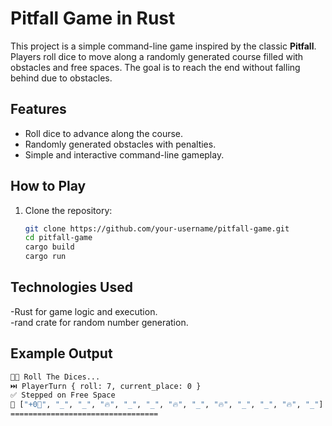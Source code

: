 # Pitfall Game in Rust

This project is a simple command-line game inspired by the classic **Pitfall**. Players roll dice to move along a randomly generated course filled with obstacles and free spaces. The goal is to reach the end without falling behind due to obstacles.

## Features

- Roll dice to advance along the course.
- Randomly generated obstacles with penalties.
- Simple and interactive command-line gameplay.

## How to Play

1. Clone the repository:

   ```bash
   git clone https://github.com/your-username/pitfall-game.git
   cd pitfall-game
   cargo build
   cargo run

 ## Technologies Used

 -Rust for game logic and execution.<br/>
 -rand crate for random number generation.

 ## Example Output

   ```bash
   🎲🎲 Roll The Dices...
⏭️ PlayerTurn { roll: 7, current_place: 0 }
✅ Stepped on Free Space
🎯 ["+0🦀", "_", "_", "🔥", "_", "_", "🔥", "_", "🔥", "_", "_", "🔥", "_"]
=================================

  
